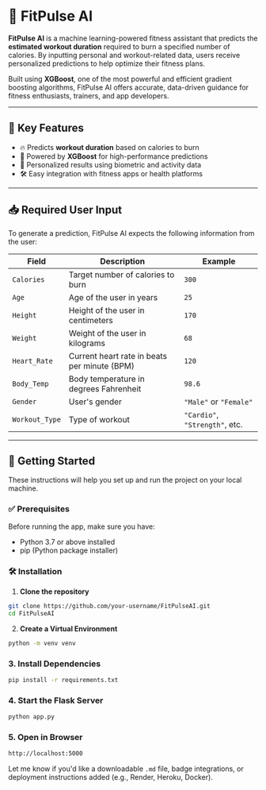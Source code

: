 # 💪 FitPulse AI

**FitPulse AI** is a machine learning-powered fitness assistant that predicts the **estimated workout duration** required to burn a specified number of calories. By inputting personal and workout-related data, users receive personalized predictions to help optimize their fitness plans.

Built using **XGBoost**, one of the most powerful and efficient gradient boosting algorithms, FitPulse AI offers accurate, data-driven guidance for fitness enthusiasts, trainers, and app developers.

---

## 🚀 Key Features

- 🔥 Predicts **workout duration** based on calories to burn
- 🧠 Powered by **XGBoost** for high-performance predictions
- 🧍 Personalized results using biometric and activity data
- 🛠️ Easy integration with fitness apps or health platforms

---

## 📥 Required User Input

To generate a prediction, FitPulse AI expects the following information from the user:

| Field         | Description                                      | Example             |
|---------------|--------------------------------------------------|---------------------|
| `Calories`    | Target number of calories to burn                | `300`               |
| `Age`         | Age of the user in years                         | `25`                |
| `Height`      | Height of the user in centimeters                | `170`               |
| `Weight`      | Weight of the user in kilograms                  | `68`                |
| `Heart_Rate`  | Current heart rate in beats per minute (BPM)     | `120`               |
| `Body_Temp`   | Body temperature in degrees Fahrenheit            | `98.6`              |
| `Gender`      | User's gender                                    | `"Male"` or `"Female"` |
| `Workout_Type`| Type of workout                                  | `"Cardio"`, `"Strength"`, etc. |

---

## 🚀 Getting Started

These instructions will help you set up and run the project on your local machine.

### ✅ Prerequisites

Before running the app, make sure you have:

- Python 3.7 or above installed
- pip (Python package installer)

### 🛠 Installation

1. **Clone the repository**

```bash
git clone https://github.com/your-username/FitPulseAI.git
cd FitPulseAI
```

2. **Create a Virtual Environment**

```bash
python -m venv venv
```

### 3. Install Dependencies

```bash
pip install -r requirements.txt
```

### 4. Start the Flask Server

```bash
python app.py
```

### 5. Open in Browser

```bash
http://localhost:5000
```


Let me know if you'd like a downloadable `.md` file, badge integrations, or deployment instructions added (e.g., Render, Heroku, Docker).








